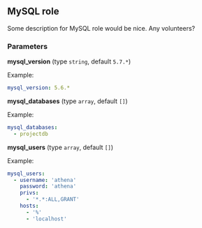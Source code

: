 ## MySQL role

Some description for MySQL role would be nice. Any volunteers?

### Parameters

**mysql_version** (type `string`, default `5.7.*`)

Example:
```yaml
mysql_version: 5.6.*
```

**mysql_databases** (type `array`, default `[]`)

Example:
```yaml
mysql_databases:
  - projectdb
```

**mysql_users** (type `array`, default `[]`)

Example:
```yaml
mysql_users:
  - username: 'athena'
    password: 'athena'
    privs:
      - '*.*:ALL,GRANT'
    hosts:
      - '%'
      - 'localhost'
```